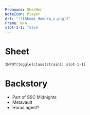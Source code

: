 ```yaml
---
Pronouns: She/Her
NoteIcon: Player
Art: "![[Akemi Homura_c.png]]"
Frame: N/A
slot-1-1: false
---
```


# Sheet

`INPUT[toggle(class(strain)):slot-1-1]`

# Backstory

- Part of SSC Midnights
- Metavault
- Horus agent?